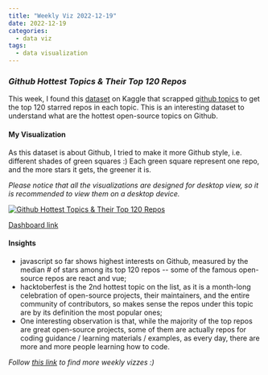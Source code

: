 ```yaml
---
title: "Weekly Viz 2022-12-19"
date: 2022-12-19
categories:
  - data viz
tags:
  - data visualization
---
```


### *Github Hottest Topics & Their Top 120 Repos*

This week, I found this [dataset](https://www.kaggle.com/datasets/jishnukoliyadan/github-topics-star-count) on Kaggle that scrapped [github topics](https://github.com/topics) to get the top 120 starred repos in each topic. This is an interesting dataset to understand what are the hottest open-source topics on Github.  

#### My Visualization

As this dataset is about Github, I tried to make it more Github style, i.e. different shades of green squares :) Each green square represent one repo, and the more stars it gets, the greener it is.  

*Please notice that all the visualizations are designed for desktop view, so it is recommended to view them on a desktop device.*  

<div class='tableauPlaceholder' id='viz1671513852329' style='position: relative'>
  <noscript><a href='#'>
    <img alt='Github Hottest Topics &amp; Their Top 120 Repos ' src='https:&#47;&#47;public.tableau.com&#47;static&#47;images&#47;20&#47;20221219GithubHottestTopicsTheirTop120Repos&#47;GithubHottestTopicsTheirTop120Repos&#47;1_rss.png' style='border: none' />
    </a></noscript>
  <object class='tableauViz'  style='display:none;'>
    <param name='host_url' value='https%3A%2F%2Fpublic.tableau.com%2F' />
    <param name='embed_code_version' value='3' />
    <param name='site_root' value='' />
    <param name='name' value='20221219GithubHottestTopicsTheirTop120Repos&#47;GithubHottestTopicsTheirTop120Repos' />
    <param name='tabs' value='no' />
    <param name='toolbar' value='yes' />
    <param name='static_image' value='https:&#47;&#47;public.tableau.com&#47;static&#47;images&#47;20&#47;20221219GithubHottestTopicsTheirTop120Repos&#47;GithubHottestTopicsTheirTop120Repos&#47;1.png' />
    <param name='animate_transition' value='yes' />
    <param name='display_static_image' value='yes' />
    <param name='display_spinner' value='yes' />
    <param name='display_overlay' value='yes' />
    <param name='display_count' value='yes' />
    <param name='language' value='en-US' />
    <param name='filter' value='publish=yes' />
  </object></div>              
  <script type='text/javascript'>               
  var divElement = document.getElementById('viz1671513852329');    
  var vizElement = divElement.getElementsByTagName('object')[0];                 
  if ( divElement.offsetWidth > 800 ) { vizElement.style.width='600px';vizElement.style.height='627px';} else if ( divElement.offsetWidth > 500 ) { vizElement.style.width='600px';vizElement.style.height='627px';} else { vizElement.style.width='100%';vizElement.style.height='727px';}                     var scriptElement = document.createElement('script');             
  scriptElement.src = 'https://public.tableau.com/javascripts/api/viz_v1.js';     
  vizElement.parentNode.insertBefore(scriptElement, vizElement);              
</script>  

[Dashboard link](https://public.tableau.com/views/20221219GithubHottestTopicsTheirTop120Repos/GithubHottestTopicsTheirTop120Repos?:language=en-US&publish=yes&:display_count=n&:origin=viz_share_link)
  
#### Insights
* javascript so far shows highest interests on Github, measured by the median # of stars among its top 120 repos -- some of the famous open-source repos are react and vue;  
* hacktoberfest is the 2nd hottest topic on the list, as it is a month-long celebration of open-source projects, their maintainers, and the entire community of contributors, so makes sense the repos under this topic are by its definition the most popular ones;  
* One interesting observation is that, while the majority of the top repos are great open-source projects, some of them are actually repos for coding guidance / learning materials / examples, as every day, there are more and more people learning how to code.  
    
*Follow [this link](https://yudong-94.github.io/personal-website/project/WeeklyViz2022/) to find more weekly vizzes :)*
